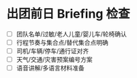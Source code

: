 # 出团前日 Briefing 检查

- [ ] 团队名单/过敏/老人儿童/婴儿车/轮椅确认
- [ ] 行程节奏与集合点/替代集合点明确
- [ ] 司机/车辆/停车/通行证对齐
- [ ] 天气/交通/灾害预案编号方案
- [ ] 语音讲解/多语言材料准备
